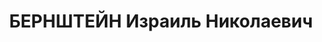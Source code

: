 ---
title: БЕРНШТЕЙН Израиль Николаевич
description: "Род. в 1901, г. Витебск, еврей, обр.: высшее (юридическое). Проживал:\
  \ г. Новосибирск. Начальник строительства и директор завода № 153 им. В. П. Чкалова\
  \ \n  Арестован 07.07.1937. Обв. в \"участии в троцкистко-диверсионной организации\"\
  \ (ст. 58-7-8-11 УК РСФСР). Приговор: ВК ВС СССР, 01.11.1937 – ВМН. Расстрелян 01.11.1937,\
  \ в г. Новосибирске. \n  Реабилитирован 06.04.1957"
---